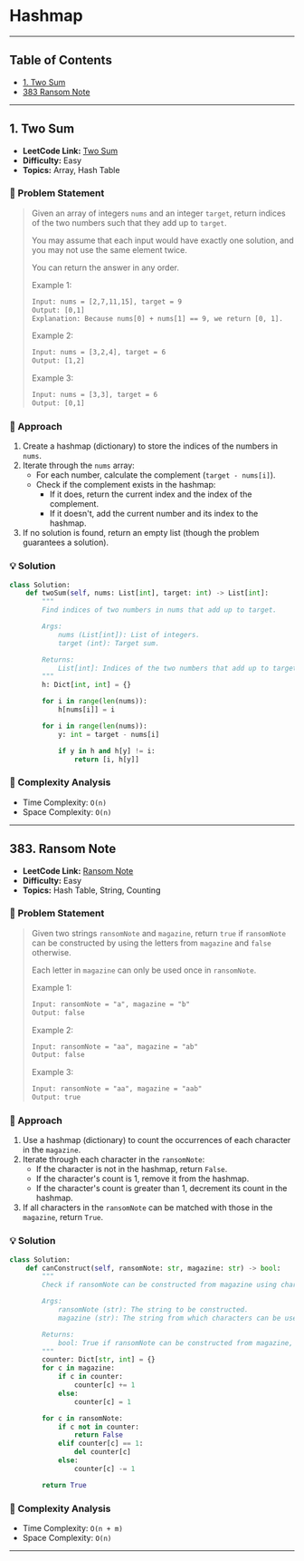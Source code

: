 # Hashmap

---

## Table of Contents

- [1. Two Sum](#1-two-sum)
- [383 Ransom Note](#383-ransom-note)

---

## 1. Two Sum

- **LeetCode Link:** [Two Sum](https://leetcode.com/problems/two-sum/)
- **Difficulty:** Easy
- **Topics:** Array, Hash Table

### 🧠 Problem Statement

> Given an array of integers `nums` and an integer `target`, return indices of the two numbers such that they add up to `target`.
>
> You may assume that each input would have exactly one solution, and you may not use the same element twice.
>
> You can return the answer in any order.
>
> Example 1:
>
> ```txt
> Input: nums = [2,7,11,15], target = 9
> Output: [0,1]
> Explanation: Because nums[0] + nums[1] == 9, we return [0, 1].
> ```
>
> Example 2:
>
> ```txt
> Input: nums = [3,2,4], target = 6
> Output: [1,2]
> ```
>
> Example 3:
>
> ```txt
> Input: nums = [3,3], target = 6
> Output: [0,1]
> ```

### 🧩 Approach

1. Create a hashmap (dictionary) to store the indices of the numbers in `nums`.
2. Iterate through the `nums` array:
   - For each number, calculate the complement (`target - nums[i]`).
   - Check if the complement exists in the hashmap:
     - If it does, return the current index and the index of the complement.
     - If it doesn't, add the current number and its index to the hashmap.
3. If no solution is found, return an empty list (though the problem guarantees a solution).

### 💡 Solution

```python
class Solution:
    def twoSum(self, nums: List[int], target: int) -> List[int]:
        """
        Find indices of two numbers in nums that add up to target.

        Args:
            nums (List[int]): List of integers.
            target (int): Target sum.

        Returns:
            List[int]: Indices of the two numbers that add up to target.
        """
        h: Dict[int, int] = {}

        for i in range(len(nums)):
            h[nums[i]] = i

        for i in range(len(nums)):
            y: int = target - nums[i]

            if y in h and h[y] != i:
                return [i, h[y]]
```

### 🧮 Complexity Analysis

- Time Complexity: `O(n)`
- Space Complexity: `O(n)`

---

## 383. Ransom Note

- **LeetCode Link:** [Ransom Note](https://leetcode.com/problems/ransom-note/)
- **Difficulty:** Easy
- **Topics:** Hash Table, String, Counting

### 🧠 Problem Statement

> Given two strings `ransomNote` and `magazine`, return `true` if `ransomNote` can be constructed by using the letters from `magazine` and `false` otherwise.
>
> Each letter in `magazine` can only be used once in `ransomNote`.
>
> Example 1:
>
> ```txt
> Input: ransomNote = "a", magazine = "b"
> Output: false
> ```
>
> Example 2:
>
> ```txt
> Input: ransomNote = "aa", magazine = "ab"
> Output: false
> ```
>
> Example 3:
>
> ```txt
> Input: ransomNote = "aa", magazine = "aab"
> Output: true
> ```

### 🧩 Approach

1. Use a hashmap (dictionary) to count the occurrences of each character in the `magazine`.
2. Iterate through each character in the `ransomNote`:
   - If the character is not in the hashmap, return `False`.
   - If the character's count is 1, remove it from the hashmap.
   - If the character's count is greater than 1, decrement its count in the hashmap.
3. If all characters in the `ransomNote` can be matched with those in the `magazine`, return `True`.

### 💡 Solution

```python
class Solution:
    def canConstruct(self, ransomNote: str, magazine: str) -> bool:
        """
        Check if ransomNote can be constructed from magazine using character counts.

        Args:
            ransomNote (str): The string to be constructed.
            magazine (str): The string from which characters can be used.

        Returns:
            bool: True if ransomNote can be constructed from magazine, False otherwise.
        """
        counter: Dict[str, int] = {}
        for c in magazine:
            if c in counter:
                counter[c] += 1
            else:
                counter[c] = 1

        for c in ransomNote:
            if c not in counter:
                return False
            elif counter[c] == 1:
                del counter[c]
            else:
                counter[c] -= 1

        return True
```

### 🧮 Complexity Analysis

- Time Complexity: `O(n + m)`
- Space Complexity: `O(n)`

---
